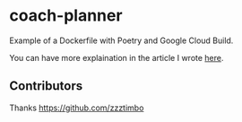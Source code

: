 # coach-planner

Example of a Dockerfile with Poetry and Google Cloud Build.

You can have more explaination in the article I wrote [here](https://bmaingret.github.io/programming/python/devops/2021/11/15/Docker-and-Poetry.html).

## Contributors

Thanks https://github.com/zzztimbo 
